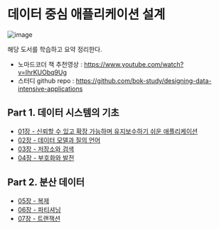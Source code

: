 # 데이터 중심 애플리케이션 설계

![image](https://github.com/dhkdn9192/data_engineer_career/assets/11307388/89f5201a-d1e7-42e6-92df-731c04338323)

해당 도서를 학습하고 요약 정리한다.
* 노마드코더 책 추천영상 : https://www.youtube.com/watch?v=IhrKUObq9Ug
* 스터디 github repo : https://github.com/bok-study/designing-data-intensive-applications


## Part 1. 데이터 시스템의 기초

* [01장 - 신뢰할 수 있고 확장 가능하며 유지보수하기 쉬운 애플리케이션](ch01.md)
* [02장 - 데이터 모델과 질의 언어](ch02.md)
* [03장 - 저장소와 검색](ch03.md)
* [04장 - 부호화와 발전](ch04.md)

## Part 2. 분산 데이터

* [05장 - 복제](ch05.md)
* [06장 - 파티셔닝](ch06.md)
* [07장 - 트랜잭션](ch07.md)

